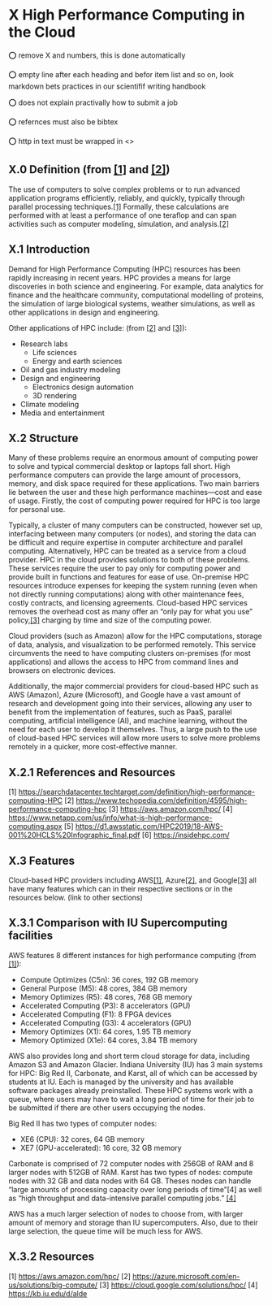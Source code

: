 

# X High Performance Computing in the Cloud

:o: remove X and numbers, this is done automatically

:o: empty line after each heading and befor item list and so on, look markdown bets practices in our scientifif writing handbook

:o: does not explain practivally how to submit a job

:o: refernces must also be bibtex

:o: http in text must be wrapped in <>

## X.0 Definition (from [[1]](https://searchdatacenter.techtarget.com/definition/high-performance-computing-HPC) and [[2]](https://www.techopedia.com/definition/4595/high-performance-computing-hpc))
The use of computers to solve complex problems or to run advanced application programs efficiently, reliably, and quickly, typically through parallel processing techniques.[[1]](https://searchdatacenter.techtarget.com/definition/high-performance-computing-HPC) Formally, these calculations are performed with at least a performance of one teraflop and can span activities such as computer modeling, simulation, and analysis.[[2]](https://www.techopedia.com/definition/4595/high-performance-computing-hpc)

## X.1 Introduction
Demand for High Performance Computing (HPC) resources has been rapidly increasing in recent years. HPC provides a means for large discoveries in both science and engineering. For example, data analytics for finance and the healthcare community, computational modelling of proteins, the simulation of large biological systems, weather simulations, as well as other applications in design and engineering.

Other applications of HPC include: (from [[2]](https://www.techopedia.com/definition/4595/high-performance-computing-hpc) and [[3]](https://aws.amazon.com/hpc/)):
* Research labs
  * Life sciences
  * Energy and earth sciences
* Oil and gas industry modeling
* Design and engineering
  * Electronics design automation
  * 3D rendering
* Climate modeling
* Media and entertainment

## X.2 Structure
Many of these problems require an enormous amount of computing power to solve and typical commercial desktop or laptops fall short. High performance computers can provide the large amount of processors, memory, and disk space required for these applications. Two main barriers lie between the user and these high performance machines—cost and ease of usage. Firstly, the cost of computing power required for HPC is too large for personal use.

Typically, a cluster of many computers can be constructed, however set up, interfacing between many computers (or nodes), and storing the data can be difficult and require expertise in computer architecture and parallel computing. Alternatively, HPC can be treated as a service from a cloud provider. HPC in the cloud provides solutions to both of these problems. These services require the user to pay only for computing power and provide built in functions and features for ease of use. On-premise HPC resources introduce expenses for keeping the system running (even when not directly running computations) along with other maintenance fees, costly contracts, and licensing agreements. Cloud-based HPC services removes the overhead cost as many offer an “only pay for what you use” policy,[[3]](https://aws.amazon.com/hpc/) charging by time and size of the computing power.

Cloud providers (such as Amazon) allow for the HPC computations, storage of data, analysis, and visualization to be performed remotely. This service circumvents the need to have computing clusters on-premises (for most applications) and allows the access to HPC from command lines and browsers on electronic devices.

Additionally, the major commercial providers for cloud-based HPC such as AWS (Amazon), Azure (Microsoft), and Google have a vast amount of research and development going into their services, allowing any user to benefit from the implementation of features, such as PaaS, parallel computing, artificial intelligence (AI), and machine learning, without the need for each user to develop it themselves. Thus, a large push to the use of cloud-based HPC services will allow more users to solve more problems remotely in a quicker, more cost-effective manner.

## X.2.1 References and Resources
 [1] <https://searchdatacenter.techtarget.com/definition/high-performance-computing-HPC>
 [2] <https://www.techopedia.com/definition/4595/high-performance-computing-hpc>
 [3] <https://aws.amazon.com/hpc/>
 [4] <https://www.netapp.com/us/info/what-is-high-performance-computing.aspx>
 [5] <https://d1.awsstatic.com/HPC2019/18-AWS-001%20HCLS%20Infographic_final.pdf>
 [6] <https://insidehpc.com/>

## X.3 Features
Cloud-based HPC providers including AWS[[1]](https://aws.amazon.com/hpc/), Azure[[2]](https://azure.microsoft.com/en-us/solutions/big-compute/), and Google[[3]](https://cloud.google.com/solutions/hpc/) all have many features which can in their respective sections or in the resources below. (link to other sections)

## X.3.1 Comparison with IU Supercomputing facilities
AWS features 8 different instances for high performance computing (from [[1]](https://aws.amazon.com/hpc/)):
* Compute Optimizes (C5n): 36 cores, 192 GB memory
* General Purpose (M5): 48 cores, 384 GB memory
* Memory Optimizes (R5): 48 cores, 768 GB memory
* Accelerated Computing (P3): 8 accelerators (GPU)
* Accelerated Computing (F1): 8 FPGA devices
* Accelerated Computing (G3): 4 accelerators (GPU)
* Memory Optimizes (X1): 64 cores, 1.95 TB memory
* Memory Optimized (X1e): 64 cores, 3.84 TB memory

AWS also provides long and short term cloud storage for data, including Amazon S3 and Amazon Glacier.
Indiana University (IU) has 3 main systems for HPC: Big Red II, Carbonate, and Karst, all of which can be accessed by students at IU. Each is managed by the university and has available software packages already preinstalled. These HPC systems work with a queue, where users may have to wait a long period of time for their job to be submitted if there are other users occupying the nodes.

Big Red II has two types of computer nodes:
* XE6 (CPU): 32 cores, 64 GB memory
* XE7 (GPU-accelerated): 16 core, 32 GB memory

Carbonate is comprised of 72 computer nodes with 256GB of RAM and 8 larger nodes with 512GB of RAM.
Karst has two types of nodes: compute nodes with 32 GB and data nodes with 64 GB. Theses nodes can handle “large amounts of processing capacity over long periods of time”[4] as well as “high throughput and data-intensive parallel computing jobs.” [[4]](https://kb.iu.edu/d/alde)

AWS has a much larger selection of nodes to choose from, with larger amount of memory and storage than IU supercomputers. Also, due to their large selection, the queue time will be much less for AWS.

## X.3.2 Resources
 [1] <https://aws.amazon.com/hpc/>
 [2] <https://azure.microsoft.com/en-us/solutions/big-compute/>
 [3] <https://cloud.google.com/solutions/hpc/>
 [4] <https://kb.iu.edu/d/alde>
